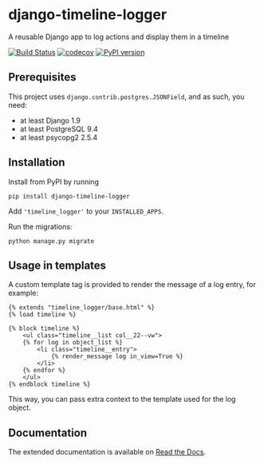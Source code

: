 # django-timeline-logger
A reusable Django app to log actions and display them in a timeline


[![Build Status](https://travis-ci.org/maykinmedia/django-timeline-logger.svg?branch=master)](https://travis-ci.org/maykinmedia/django-timeline-logger)
[![codecov](https://codecov.io/gh/maykinmedia/django-timeline-logger/branch/develop/graph/badge.svg)](https://codecov.io/gh/maykinmedia/django-timeline-logger)
[![PyPI version](https://badge.fury.io/py/django-timeline-logger.svg)](https://badge.fury.io/py/django-timeline-logger)


## Prerequisites

This project uses `django.contrib.postgres.JSONField`, and as such, you need:

* at least Django 1.9
* at least PostgreSQL 9.4
* at least psycopg2 2.5.4


## Installation

Install from PyPI by running

    pip install django-timeline-logger

Add `'timeline_logger'` to your `INSTALLED_APPS`.

Run the migrations:

    python manage.py migrate


## Usage in templates

A custom template tag is provided to render the message of a log entry, for example:

```
{% extends "timeline_logger/base.html" %}
{% load timeline %}

{% block timeline %}
    <ul class="timeline__list col__22--vw">
    {% for log in object_list %}
        <li class="timeline__entry">
            {% render_message log in_view=True %}
        </li>
    {% endfor %}
    </ul>
{% endblock timeline %}

```

This way, you can pass extra context to the template used for the log object.


## Documentation

The extended documentation is available on [Read the Docs](http://django-timeline-logger.readthedocs.io/en/latest/).
